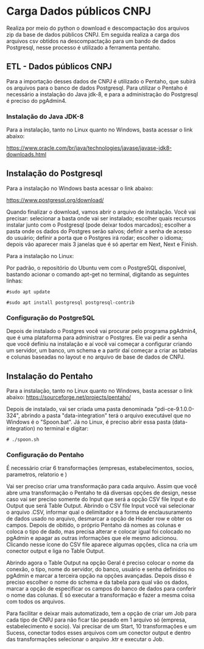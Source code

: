# Carga Dados públicos CNPJ

Realiza por meio do python o download e descompactação dos arquivos zip da base de dados públicos CNPJ. Em seguida realiza a carga dos arquivos csv obtidos na descompactação para um bando de dados Postgresql, nesse processo é utilizado a ferramenta pentaho.

## ETL - Dados públicos CNPJ

Para a importação desses dados de CNPJ é utilizado o Pentaho, que subirá os arquivos para o banco de dados Postgresql. Para utilizar o Pentaho é necessário a instalação do Java jdk-8, e para a administração do Postgresql é preciso do pgAdmin4.

### Instalação do Java JDK-8

Para a instalação, tanto no Linux quanto no Windows, basta acessar o link abaixo:

<https://www.oracle.com/br/java/technologies/javase/javase-jdk8-downloads.html>

## Instalação do Postgresql

Para a instalação no Windows basta acessar o link abaixo:

<https://www.postgresql.org/download/>

Quando finalizar o download, vamos abrir o arquivo de instalação. Você vai precisar: selecionar a basta onde vai ser instalado; escolher quais recursos instalar junto com o Postgresql (pode deixar todos marcados); escolher a pasta onde os dados do Postgres serão salvos; definir a senha de acesso do usuário; definir a porta que o Postgres irá rodar; escolher o idioma; depois vão aparecer mais 3 janelas que é só apertar em Next, Next e Finish.

Para a instalação no Linux:

Por padrão, o repositório do Ubuntu vem com o PostgreSQL disponível, bastando acionar o comando apt-get no terminal, digitando as seguintes linhas:

```console
#sudo apt update
```

```console
#sudo apt install postgresql postgresql-contrib
```

### Configuração do PostgreSQL

Depois de instalado o Postgres você vai procurar pelo programa pgAdmin4, que é uma plataforma para administrar o Postgres. Ele vai pedir a senha que você definiu na instalação e aí você vai começar a configurar criando um servidor, um banco, um schema e a partir daí começar a criar as tabelas e colunas baseadas no layout e no arquivo de base de dados de CNPJ.

## Instalação do Pentaho

Para a instalação, tanto no Linux quanto no Windows, basta acessar o link abaixo:
https://sourceforge.net/projects/pentaho/

Depois de instalado, vai ser criada uma pasta denominada "pdi-ce-9.1.0.0-324", abrindo a pasta "data-integration" terá o arquivo executável que no Windows é o "Spoon.bat". Já no Linux, é preciso abrir essa pasta (data-integration) no terminal e digitar:

```console
# ./spoon.sh
```

### Configuração do Pentaho

É necessário criar 6 transformações (empresas, estabelecimentos, socios, parametros, relatorio e )

Vai ser preciso criar uma transformação para cada arquivo. Assim que você abre uma transformação o Pentaho te dá diversas opções de design, nesse caso vai ser preciso somente do Input que será a opção CSV file Input e do Output que será Table Output. Abrindo o CSV file Input você vai selecionar o arquivo .CSV, informar qual o delimitador e a forma de enclausuramento de dados usado no arquivo, desmarcar a opção de Header row e obter os campos. Depois de obitido, o próprio Pentaho dá nomes as colunas e coloca o tipo de dado, mas precisa alterar e colocar igual foi colocado no pgAdmin e apagar as outras informações que ele mesmo adicionou. Clicando nesse ícone do CSV file aparece algumas opções, clica na cria um conector output e liga no Table Output.

Abrindo agora o Table Output na opção Geral é preciso colocar o nome da conexão, o tipo, nome do servidor, do banco, usuário e senha definidos no pgAdmin e marcar a terceira opção na opções avançadas. Depois disso é preciso escolher o nome do schema e da tabela para qual vão os dados, marcar a opção de especificar os campos do banco de dados para conferir o nome das colunas.
É só executar a transformação e fazer a mesma coisa com todos os arquivos.

Para facilitar e deixar mais automatizado, tem a opção de criar um Job para cada tipo de CNPJ para não ficar tão pesado em 1 arquivo só (empresa, estabelecimento e socio). Vai precisar de um Start, 10 transformações e um Sucess, conectar todos esses arquivos com um conector output e dentro das transformações selecionar o arquivo .ktr e executar o Job.
